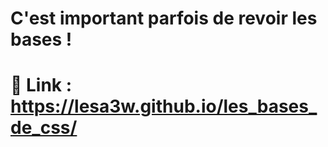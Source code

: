 # C'est important parfois de revoir les bases !
# 🔗 Link : https://lesa3w.github.io/les_bases_de_css/
